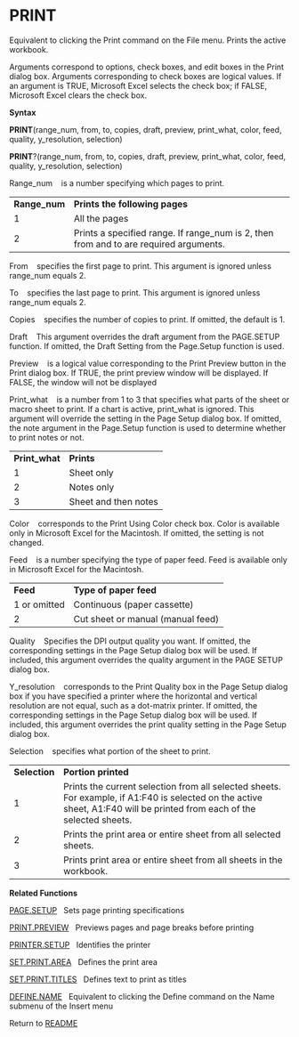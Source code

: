# PRINT

Equivalent to clicking the Print command on the File menu. Prints the
active workbook.

Arguments correspond to options, check boxes, and edit boxes in the
Print dialog box. Arguments corresponding to check boxes are logical
values. If an argument is TRUE, Microsoft Excel selects the check box;
if FALSE, Microsoft Excel clears the check box.

**Syntax**

**PRINT**(range\_num, from, to, copies, draft, preview, print\_what,
color, feed, quality, y\_resolution, selection)

**PRINT**?(range\_num, from, to, copies, draft, preview, print\_what,
color, feed, quality, y\_resolution, selection)

Range\_num&nbsp;&nbsp;&nbsp;&nbsp;is a number specifying which pages to
print.

|                |                                                                                        |
| -------------- | -------------------------------------------------------------------------------------- |
| **Range\_num** | **Prints the following pages**                                                         |
| 1              | All the pages                                                                          |
| 2              | Prints a specified range. If range\_num is 2, then from and to are required arguments. |

From&nbsp;&nbsp;&nbsp;&nbsp;specifies the first page to print. This
argument is ignored unless range\_num equals 2.

To&nbsp;&nbsp;&nbsp;&nbsp;specifies the last page to print. This
argument is ignored unless range\_num equals 2.

Copies&nbsp;&nbsp;&nbsp;&nbsp;specifies the number of copies to print.
If omitted, the default is 1.

Draft&nbsp;&nbsp;&nbsp;&nbsp;This argument overrides the draft argument
from the PAGE.SETUP function. If omitted, the Draft Setting from the
Page.Setup function is used.

Preview&nbsp;&nbsp;&nbsp;&nbsp;is a logical value corresponding to the
Print Preview button in the Print dialog box. If TRUE, the print preview
window will be displayed. If FALSE, the window will not be displayed

Print\_what&nbsp;&nbsp;&nbsp;&nbsp;is a number from 1 to 3 that
specifies what parts of the sheet or macro sheet to print. If a chart is
active, print\_what is ignored. This argument will override the setting
in the Page Setup dialog box. If omitted, the note argument in the
Page.Setup function is used to determine whether to print notes or not.

|                 |                      |
| --------------- | -------------------- |
| **Print\_what** | **Prints**           |
| 1               | Sheet only           |
| 2               | Notes only           |
| 3               | Sheet and then notes |

Color&nbsp;&nbsp;&nbsp;&nbsp;corresponds to the Print Using Color check
box. Color is available only in Microsoft Excel for the Macintosh. If
omitted, the setting is not changed.

Feed&nbsp;&nbsp;&nbsp;&nbsp;is a number specifying the type of paper
feed. Feed is available only in Microsoft Excel for the Macintosh.

|              |                                   |
| ------------ | --------------------------------- |
| **Feed**     | **Type of paper feed**            |
| 1 or omitted | Continuous (paper cassette)       |
| 2            | Cut sheet or manual (manual feed) |

Quality&nbsp;&nbsp;&nbsp;&nbsp;Specifies the DPI output quality you
want. If omitted, the corresponding settings in the Page Setup dialog
box will be used. If included, this argument overrides the quality
argument in the PAGE SETUP dialog box.

Y\_resolution&nbsp;&nbsp;&nbsp;&nbsp;corresponds to the Print Quality
box in the Page Setup dialog box if you have specified a printer where
the horizontal and vertical resolution are not equal, such as a
dot-matrix printer. If omitted, the corresponding settings in the Page
Setup dialog box will be used. If included, this argument overrides the
print quality setting in the Page Setup dialog box.

Selection&nbsp;&nbsp;&nbsp;&nbsp;specifies what portion of the sheet to
print.

|               |                                                                                                                                                                         |
| ------------- | ----------------------------------------------------------------------------------------------------------------------------------------------------------------------- |
| **Selection** | **Portion printed**                                                                                                                                                     |
| 1             | Prints the current selection from all selected sheets. For example, if A1:F40 is selected on the active sheet, A1:F40 will be printed from each of the selected sheets. |
| 2             | Prints the print area or entire sheet from all selected sheets.                                                                                                         |
| 3             | Prints print area or entire sheet from all sheets in the workbook.                                                                                                      |

**Related Functions**

[PAGE.SETUP](PAGE.SETUP.md)&nbsp;&nbsp;&nbsp;Sets page printing specifications

[PRINT.PREVIEW](PRINT.PREVIEW.md)&nbsp;&nbsp;&nbsp;Previews pages and page breaks before
printing

[PRINTER.SETUP](PRINTER.SETUP.md)&nbsp;&nbsp;&nbsp;Identifies the printer

[SET.PRINT.AREA](SET.PRINT.AREA.md)&nbsp;&nbsp;&nbsp;Defines the print area

[SET.PRINT.TITLES](SET.PRINT.TITLES.md)&nbsp;&nbsp;&nbsp;Defines text to print as titles

[DEFINE.NAME](DEFINE.NAME.md)&nbsp;&nbsp;&nbsp;Equivalent to clicking the Define command
on the Name submenu of the Insert menu



Return to [README](README.md)

